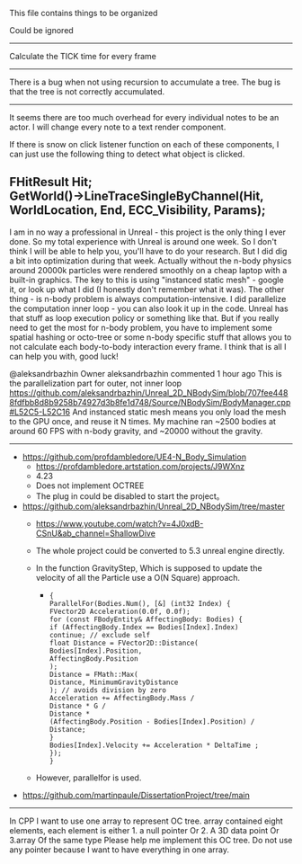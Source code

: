 This file contains things to be organized

Could be ignored

----------------------------------------------------

Calculate the TICK time for every frame



-------------------------------------------------

There is a bug when not using recursion to accumulate a tree. 
The bug is that the tree is not correctly accumulated.


---------------------------------------------------

It seems there are too much overhead for every individual notes to be an actor. 
I will change every note to a text render component.

If there is snow on click listener function on each of these components, 
I can just use the following thing to detect what object is clicked. 

FHitResult Hit;    
GetWorld()->LineTraceSingleByChannel(Hit, WorldLocation, End, ECC_Visibility, Params);
----------------------------------------------------





I am in no way a professional in Unreal - this project is the only thing I ever done. So my total experience with Unreal is around one week. So I don't think I will be able to help you, you'll have to do your research.
But I did dig a bit into optimization during that week. Actually without the n-body physics around 20000k particles were rendered smoothly on a cheap laptop with a built-in graphics. The key to this is using "instanced static mesh" - google it, or look up what I did (I honestly don't remember what it was). The other thing - is n-body problem is always computation-intensive. I did parallelize the computation inner loop - you can also look it up in the code. Unreal has that stuff as loop execution policy or something like that. But if you really need to get the most for n-body problem, you have to implement some spatial hashing or octo-tree or some n-body specific stuff that allows you to not calculate each body-to-body interaction every frame. I think that is all I can help you with, good luck!

@aleksandrbazhin
Owner
aleksandrbazhin commented 1 hour ago
This is the parallelization part for outer, not inner loop https://github.com/aleksandrbazhin/Unreal_2D_NBodySim/blob/707fee4488fdfbb8d8b9258b74927d3b8fe1d748/Source/NBodySim/BodyManager.cpp#L52C5-L52C16
And instanced static mesh means you only load the mesh to the GPU once, and reuse it N times.
My machine ran ~2500 bodies at around 60 FPS with n-body gravity, and ~20000 without the gravity.

-----------------------------------------------------------------------







- https://github.com/profdambledore/UE4-N_Body_Simulation
    - https://profdambledore.artstation.com/projects/J9WXnz
    - 4.23
    - Does not implement OCTREE
    - The plug in could be disabled to start the project。 
- https://github.com/aleksandrbazhin/Unreal_2D_NBodySim/tree/master
    - https://www.youtube.com/watch?v=4J0xdB-CSnU&ab_channel=ShallowDive
    - The whole project could be converted to 5.3 unreal engine directly. 
    - In the function GravityStep, Which is supposed to update the velocity of all the Particle use a O(N Square) approach.  
      - ```void ABodyManager::GravityStep(float DeltaTime)
        {
        ParallelFor(Bodies.Num(), [&] (int32 Index) {
        FVector2D Acceleration(0.0f, 0.0f);
        for (const FBodyEntity& AffectingBody: Bodies) {
        if (AffectingBody.Index == Bodies[Index].Index)
        continue; // exclude self
        float Distance = FVector2D::Distance(
        Bodies[Index].Position,
        AffectingBody.Position
        );
        Distance = FMath::Max(
        Distance, MinimumGravityDistance
        ); // avoids division by zero
        Acceleration += AffectingBody.Mass /
        Distance * G /
        Distance *
        (AffectingBody.Position - Bodies[Index].Position) /
        Distance;
        }
        Bodies[Index].Velocity += Acceleration * DeltaTime ;
        });
        }
        ``` 

    - However, parallelfor is used. 
- https://github.com/martinpaule/DissertationProject/tree/main

---------------------------------------------------------------------------------

In CPP I want to use one array to represent OC tree. array contained eight elements, each element is either 1. a null pointer Or 2. A 3D data point Or 3.array Of the same type Please help me implement this OC tree. Do not use any pointer because I want to have everything in one array.


